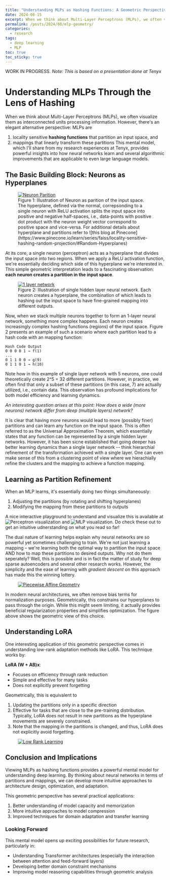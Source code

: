 ```yaml
---
title: "Understanding MLPs as Hashing Functions: A Geometric Perspective"
date: 2024-08-15
excerpt: When we think about Multi-Layer Perceptrons (MLPs), we often visualize them as interconnected neurons processing information. However, there's an elegant alternative perspective - viewing MLPs as hashing functions that partition input space and mapping functions on these partitions.
permalink: /posts/2024/08/mlp-geometry/
categories:
  - research
tags:
  - deep learning
  - MLP
toc: true
toc_sticky: true
---
```

WORK IN PROGRESS. 
_Note: This is based on a presentation done at Tenyx_

# Understanding MLPs Through the Lens of Hashing

When we think about Multi-Layer Perceptrons (MLPs), we often visualize them as interconnected units processing information. However, there's an elegant alternative perspective: MLPs are 
1. locality sensitive **hashing functions** that partition an input space, and 
2. mappings that linearly transform these partitions 
This mental model, which I'll share from my research experiences at Tenyx, provides powerful insights into how neural networks learn and several algorithmic improvements that are applicable to even large language models. 

## The Basic Building Block: Neurons as Hyperplanes
<figure>
	<a href="/images/mlp_partitions/neuron_plane.webp"><img src="/images/mlp_partitions/neuron_plane.webp" alt="Neuron Parition"/></a>
	<figcaption> Figure 1: Illustration of Neuron as parition of the input space. The hyperplane, defined via the normal, correpsonding to a single neuron with ReLU activation splits the input space into positive and negative half-spaces, i.e., data-points with positive dot product with the neuron weight vector correspond to positive space and vice-versa. For additional details about hyperplane and partitions refer to ![this blog at Pinecone](https://www.pinecone.io/learn/series/faiss/locality-sensitive-hashing-random-projection/#Random-Hyperplanes) </figcaption>
</figure>

At its core, a single neuron (perceptron) acts as a hyperplane that divides the input space into two regions. When we apply a ReLU activation function, we're essentially deciding which side of this hyperplane we're interested in. This simple geometric interpretation leads to a fascinating observation: **each neuron creates a partition in the input space**.

<figure>
	<a href="/images/mlp_partitions/1layer.png"><img src="/images/mlp_partitions/1layer.png" alt="1 layer network"/></a>
	<figcaption> Figure 2: Illustration of single hidden layer neural network. Each neuron creates a hyperplane, the combination of which leads to hashing out the input space to have fine-grained mapping into different outputs.  </figcaption>
</figure>
Now, when we stack multiple neurons together to form an 1-layer neural network, something more complex happens. Each neuron creates increasingly complex hashing functions (regions) of the input space. Figure 2 presents an example of such a scenario where each partition lead to a hash code with an mapping function:

```
Hash Code Output
0 0 0 0 1 → f(1)
...
0 1 1 0 0 → g(9)
0 1 1 0 1 → h(10)
```

Note how in this example of single layer network with 5 neurons, one could theoretically create 2^5 = 32 different partitions. However, in practice, we often find that only a subset of these partitions (in this case, 7) are actually utilized, i.e., contain data. This observation has profound implications for both model efficiency and learning dynamics. 

*An interesting question arises at this point: How does a wide (more neurons) network differ from deep (multiple layers) network?*

It is clear that having more neurons would lead to more (possibly finer) partitions and can learn any function on the input space. This is often referred to as the Universal Approximation Theorem, which essentially states that any function can be represented by a single hidden layer networks. However, it has been sicne established that going deeper has better learning dynamics than a single layer network -- think hierarchial refinement of the transformation achieved with a single layer. One can even make sense of this from a clustering point of view where we hierachially refine the clusters and the mapping to achieve a function mapping.

## Learning as Partition Refinement

When an MLP learns, it's essentially doing two things simultaneously:
1. Adjusting the partitions (by rotating and shifting hyperplanes)
2. Modifying the mapping from these partitions to outputs

A nice interactive playground to understand and visualize this is available at ![Perceptron visualization](https://vinizinho.net/projects/perceptron-viz/) and ![MLP visualization](https://playground.tensorflow.org/#activation=relu&batchSize=10&dataset=circle&regDataset=reg-plane&learningRate=0.03&regularizationRate=0&noise=0&networkShape=1&seed=0.44887&showTestData=false&discretize=false&percTrainData=50&x=true&y=true&xTimesY=false&xSquared=false&ySquared=false&cosX=false&sinX=false&cosY=false&sinY=false&collectStats=false&problem=classification&initZero=false&hideText=false). Do check these out to get an intuitive udnerstanding on what you read so far!

The dual nature of learning helps explain why neural networks are so powerful yet sometimes challenging to train. We're not just learning a mapping – we're learning both the optimal way to partition the input space AND how to map these partitions to desired outputs. Why not do them seperately? Well, this is possible and is in fact the matter of study for deep sparse autoencoders and several other research works. However, the simplicity and the ease of learning with *gradient descent* on this approach has made this the winning lottery.

<figure>
	<a href="/images/llm_geometry/cpa.png"><img src="/images/llm_geometry/cpa.png" alt="Piecewise Affine Geometry"/></a>
</figure>

In modern neural architectures, we often remove bias terms for normalization purposes. Geometrically, this constrains our hyperplanes to pass through the origin. While this might seem limiting, it actually provides beneficial regularization properties and simplifies optimization. The figure above shows the geometric view of this choice.

## Understanding LoRA

One interesting application of this geometric perspective comes in understanding low-rank adaptation methods like LoRA. This technique works by:

**LoRA (W + AB)x**:
- Focuses on efficiency through rank reduction
- Simple and effective for many tasks
- Does not explicitly prevent forgetting

Geometrically, this is equivalent to 
1. Updating the partitions only in a specific direction
2. Effective for tasks that are close to the pre-training distribution. Typically, LoRA does not result in new partitions as the hyperplane movements are severely constrained.
3. Note that the mapping in the partitions is changed, and thus, LoRA does not explicitly avoid forgetting. 

<figure>
	<a href="/images/mlp_partitions/low_rank_learning.png"><img src="/images/mlp_partitions/low_rank_learning.png" alt="Low Rank Learning"/></a>
</figure>

## Conclusion and Implications
Viewing MLPs as hashing functions provides a powerful mental model for understanding deep learning. By thinking about neural networks in terms of partitions and mappings, we can develop more intuitive approaches to architecture design, optimization, and adaptation.

This geometric perspective has several practical applications:
1. Better understanding of model capacity and memorization
2. More intuitive approaches to model compression
3. Improved techniques for domain adaptation and transfer learning

### Looking Forward

This mental model opens up exciting possibilities for future research, particularly in:
- Understanding Transformer architectures (especially the interaction between attention and feed-forward layers)
- Developing better domain constraint mechanisms
- Improving model reasoning capabilities through geometric analysis